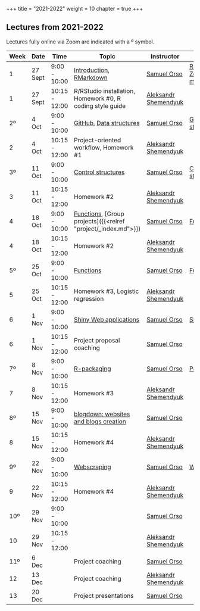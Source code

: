 +++
title = "2021-2022"
weight = 10
chapter = true
+++

## Lectures from 2021-2022

Lectures fully online via Zoom are indicated with a &ordm; symbol.

| Week | Date | Time | Topic | Instructor | Videos | Slides |
|---|---|---|---|---|---|---|
| 1 | 27 Sept | 9:00 - 10:00 | [Introduction](https://smac-group.github.io/ds/index.html), [RMarkdown](https://smac-group.github.io/ds/rmarkdown.html)| [Samuel Orso](mailto:samuel.orso@unil.ch) | [RMarkdown](https://www.youtube.com/playlist?list=PL3mIrVkHF7aRIY-j9QscyYyB-PB1jorKT), [Zoom meeting](https://unil.zoom.us/rec/share/bTuibbjDJeqRAetNofon8NkdWsITT6oFSOtOr_VXoQutXhr33E3lKOV74e7WKrjd.s7zPUpItbkkNKp1l) | [Introduction](https://ptds2021.github.io/classes/lecture01), [RMarkdown](https://ptds2021.github.io/classes/lecture02_markdown)
| 1 | 27 Sept | 10:15 - 12:00 | R/RStudio installation, Homework #0, R coding style guide | [Aleksandr Shemendyuk](mailto:aleksandr.shemendyuk@unil.ch) | | |
| 2&ordm; | 4 Oct | 9:00 - 10:00 | [GitHub](https://smac-group.github.io/ds/github.html), [Data structures](https://smac-group.github.io/ds/data.html) | [Samuel Orso](mailto:samuel.orso@unil.ch) | [GitHub](https://www.youtube.com/playlist?list=PL3mIrVkHF7aQLaQWMQO7SZZVy1GWGLnzH), [Data structures](https://www.youtube.com/playlist?list=PL3mIrVkHF7aQGJdhKpr47kDb1JgEslH02) | [Git/GitHub](https://ptds2021.github.io/classes/lecture03_github), [Data Structure](https://ptds2021.github.io/classes/lecture04_datastructure) |
| 2 | 4 Oct | 10:15 - 12:00 | Project-oriented workflow, Homework #1 | [Aleksandr Shemendyuk](mailto:aleksandr.shemendyuk@unil.ch) | | |
| 3&ordm; | 11 Oct | 9:00 - 10:00 | [Control structures](https://smac-group.github.io/ds/control.html) | [Samuel Orso](mailto:samuel.orso@unil.ch) | [Control structures](https://www.youtube.com/playlist?list=PL3mIrVkHF7aTZqumXDSWPgmUPXRD2lSNb) | [Control Structure](https://ptds2021.github.io/classes/lecture05_controlstructure) |
| 3 | 11 Oct |  10:15 - 12:00 | Homework #2 | [Aleksandr Shemendyuk](mailto:aleksandr.shemendyuk@unil.ch) | | |
| 4 | 18 Oct | 9:00 - 10:00 | [Functions](https://smac-group.github.io/ds/functions.html), [Group projects]({{<relref "project/_index.md">}}) | [Samuel Orso](mailto:samuel.orso@unil.ch) | [Functions](https://www.youtube.com/playlist?list=PL3mIrVkHF7aSY6_Y1KS_fBzTIa2OFuXQ5)| [Function](https://ptds2021.github.io/classes/lecture06_function), [Proposal](https://ptds2021.github.io/classes/lecture06_proposal) |
| 4 | 18 Oct |  10:15 - 12:00 | Homework #2 | [Aleksandr Shemendyuk](mailto:aleksandr.shemendyuk@unil.ch) | | |
| 5&ordm; | 25 Oct | 9:00 - 10:00 | [Functions](https://smac-group.github.io/ds/functions.html) | [Samuel Orso](mailto:samuel.orso@unil.ch) | [Functions](https://www.youtube.com/playlist?list=PL3mIrVkHF7aSY6_Y1KS_fBzTIa2OFuXQ5) | [Function](https://ptds2021.github.io/classes/lecture06_function)|
| 5 | 25 Oct |  10:15 - 12:00 | Homework #3, Logistic regression | [Aleksandr Shemendyuk](mailto:aleksandr.shemendyuk@unil.ch) | | |
| 6 | 1 Nov | 9:00 - 10:00 | [Shiny Web applications](https://smac-group.github.io/ds/shiny-web-applications.html) | [Samuel Orso](mailto:samuel.orso@unil.ch) | [Shiny](https://www.youtube.com/playlist?list=PL3mIrVkHF7aRqPu5B8tnrB5icl3atYmKU) | [Shiny](https://ptds2021.github.io/classes/lecture07_shiny) |
| 6 | 1 Nov | 10:15 - 12:00 | Project proposal coaching | [Samuel Orso](mailto:samuel.orso@unil.ch) | | |
| 7&ordm; | 8 Nov | 9:00 - 10:00 | [R-packaging](https://smac-group.github.io/ds/r-packages.html) | [Samuel Orso](mailto:samuel.orso@unil.ch) | [Packages](https://www.youtube.com/playlist?list=PL3mIrVkHF7aSyjeQVwBQD0f4gLyFZg2Ej) | [R pkg](https://ptds2021.github.io/classes/lecture08_pkg) |
| 7 | 8 Nov |  10:15 - 12:00 | Homework #3 | [Aleksandr Shemendyuk](mailto:aleksandr.shemendyuk@unil.ch) | | |
| 8&ordm; | 15 Nov | 9:00 - 10:00 | [blogdown: websites and blogs creation](https://smac-group.github.io/ds/section-blogdown-websites-and-blogs-creation.html) | [Samuel Orso](mailto:samuel.orso@unil.ch) |  | [website](https://ptds2021.github.io/classes/lecture09_web) |
| 8 | 15 Nov |  10:15 - 12:00 | Homework #4 | [Aleksandr Shemendyuk](mailto:aleksandr.shemendyuk@unil.ch) | | |
| 9&ordm; | 22 Nov | 9:00 - 10:00 | [Webscraping](https://smac-group.github.io/ds/section-web-scraping.html) | [Samuel Orso](mailto:samuel.orso@unil.ch) | [Webscraping](https://www.youtube.com/playlist?list=PL3mIrVkHF7aSRfDG9qCKSCamvYYD4ms_N) | [webscraping](https://ptds2021.github.io/classes/lecture10_scrap) |
| 9 | 22 Nov |  10:15 - 12:00 | Homework #4 | [Aleksandr Shemendyuk](mailto:aleksandr.shemendyuk@unil.ch) | | |
| 10&ordm; | 29 Nov | 9:00 - 10:00 | | [Samuel Orso](mailto:samuel.orso@unil.ch) | | [Advanced shiny](https://ptds2021.github.io/classes/lecture11_shiny2) |
| 10 | 29 Nov | 10:15 - 12:00 | | [Aleksandr Shemendyuk](mailto:aleksandr.shemendyuk@unil.ch) | | |
| 11&ordm; | 6 Dec |  | Project coaching | [Samuel Orso](mailto:samuel.orso@unil.ch) |  | |
| 12 | 13 Dec |  | Project coaching | [Aleksandr Shemendyuk](mailto:aleksandr.shemendyuk@unil.ch) | | |
| 13 | 20 Dec |  | Project presentations | [Samuel Orso](mailto:samuel.orso@unil.ch) | | |
